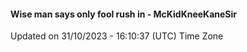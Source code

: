 #### Wise man says only fool rush in - McKidKneeKaneSir
Updated on 31/10/2023 - 16:10:37 (UTC) Time Zone
